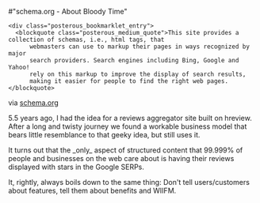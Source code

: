 #"schema.org - About Bloody Time"


    <div class="posterous_bookmarklet_entry">
      <blockquote class="posterous_medium_quote">This site provides a collection of schemas, i.e., html tags, that
	      webmasters can use to markup their pages in ways recognized by major 
	      search providers. Search engines including Bing, Google and Yahoo!
	      rely on this markup to improve the display of search results, 
	      making it easier for people to find the right web pages.</blockquote>

<div class="posterous_quote_citation">via <a href="http://schema.org/">schema.org</a></div>
    <p>5.5 years ago, I had the idea for a reviews aggregator site built on hreview. After a long and twisty journey we found a workable business model that bears little resemblance to that geeky idea, but still uses it.
</p><p>It turns out that the _only_ aspect of structured content that 99.999% of people and businesses on the web care about is having their reviews displayed with stars in the Google SERPs.
</p><p>It, rightly, always boils down to the same thing: Don't tell users/customers about features, tell them about benefits and WIIFM.</p></div>
  